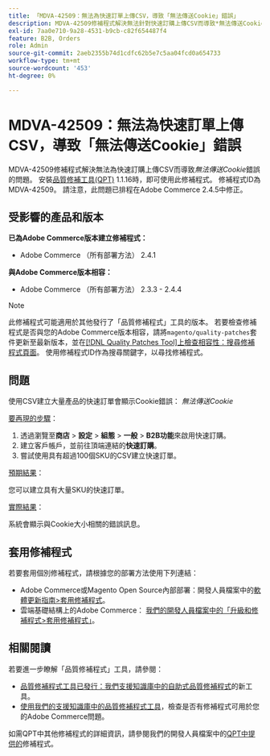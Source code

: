 ```yaml
---
title: 「MDVA-42509：無法為快速訂單上傳CSV，導致「無法傳送Cookie」錯誤」
description: MDVA-42509修補程式解決無法針對快速訂購上傳CSV而導致*無法傳送Cookie*錯誤的問題。 安裝[Quality Patches Tool (QPT)](/help/announcements/adobe-commerce-announcements/magento-quality-patches-released-new-tool-to-self-serve-quality-patches.md) 1.1.16後，即可使用此修補程式。 修補程式ID為MDVA-42509。 請注意，此問題已排程在Adobe Commerce 2.4.5中修正。
exl-id: 7aa0e710-9a28-4531-b9cb-c82f654487f4
feature: B2B, Orders
role: Admin
source-git-commit: 2aeb2355b74d1cdfc62b5e7c5aa04fcd0a654733
workflow-type: tm+mt
source-wordcount: '453'
ht-degree: 0%

---
```


# MDVA-42509：無法為快速訂單上傳CSV，導致「無法傳送Cookie」錯誤

MDVA-42509修補程式解決無法為快速訂購上傳CSV而導致&#x200B;*無法傳送Cookie*&#x200B;錯誤的問題。 安裝[品質修補工具(QPT)](/help/announcements/adobe-commerce-announcements/magento-quality-patches-released-new-tool-to-self-serve-quality-patches.md) 1.1.16時，即可使用此修補程式。 修補程式ID為MDVA-42509。 請注意，此問題已排程在Adobe Commerce 2.4.5中修正。

## 受影響的產品和版本

**已為Adobe Commerce版本建立修補程式：**

* Adobe Commerce （所有部署方法） 2.4.1

**與Adobe Commerce版本相容：**

* Adobe Commerce （所有部署方法） 2.3.3 - 2.4.4

>[!NOTE]
>
>此修補程式可能適用於其他發行了「品質修補程式」工具的版本。 若要檢查修補程式是否與您的Adobe Commerce版本相容，請將`magento/quality-patches`套件更新至最新版本，並在[[!DNL Quality Patches Tool]上檢查相容性：搜尋修補程式頁面](https://experienceleague.adobe.com/tools/commerce-quality-patches/index.html?lang=zh-Hant)。 使用修補程式ID作為搜尋關鍵字，以尋找修補程式。

## 問題

使用CSV建立大量產品的快速訂單會顯示Cookie錯誤： *無法傳送Cookie*

<u>要再現的步驟</u>：

1. 透過瀏覽至&#x200B;**商店** > **設定** > **組態** > **一般** > **B2B功能**&#x200B;來啟用快速訂購。
1. 建立客戶帳戶，並前往頂端連結的&#x200B;**快速訂購**。
1. 嘗試使用具有超過100個SKU的CSV建立快速訂單。

<u>預期結果</u>：

您可以建立具有大量SKU的快速訂單。

<u>實際結果</u>：

系統會顯示與Cookie大小相關的錯誤訊息。

## 套用修補程式

若要套用個別修補程式，請根據您的部署方法使用下列連結：

* Adobe Commerce或Magento Open Source內部部署：開發人員檔案中的[軟體更新指南>套用修補程式](https://experienceleague.adobe.com/zh-hant/docs/commerce-operations/tools/quality-patches-tool/usage)。
* 雲端基礎結構上的Adobe Commerce： [我們的開發人員檔案中的「升級和修補程式>套用修補程式」](https://experienceleague.adobe.com/zh-hant/docs/commerce-cloud-service/user-guide/develop/upgrade/apply-patches)。

## 相關閱讀

若要進一步瞭解「品質修補程式」工具，請參閱：

* [品質修補程式工具已發行：我們支援知識庫中的自助式品質修補程式](/help/announcements/adobe-commerce-announcements/magento-quality-patches-released-new-tool-to-self-serve-quality-patches.md)的新工具。
* [使用我們的支援知識庫中的品質修補程式工具](/help/support-tools/patches-available-in-qpt-tool/check-patch-for-magento-issue-with-magento-quality-patches.md)，檢查是否有修補程式可用於您的Adobe Commerce問題。

如需QPT中其他修補程式的詳細資訊，請參閱我們的開發人員檔案中的[QPT中提供的](https://experienceleague.adobe.com/tools/commerce-quality-patches/index.html?lang=zh-Hant)修補程式。

